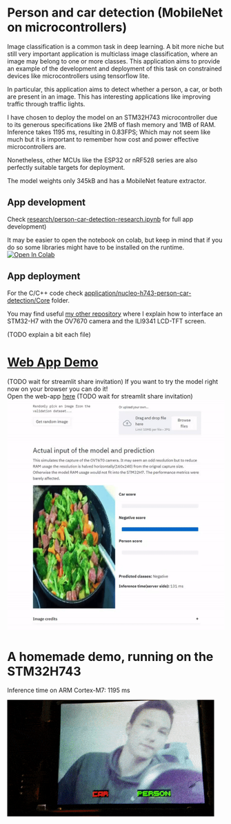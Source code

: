 # Person and car detection (MobileNet on microcontrollers)

Image classification is a common task in deep learning. A bit more niche but still very important application is multiclass image classification, where an image may belong to one or more classes. This application aims to provide an example of the development and deployment of this task on constrained devices like microcontrollers using tensorflow lite.

In particular, this application aims to detect whether a person, a car, or both are present in an image. This has interesting applications like improving traffic through traffic lights.

I have chosen to deploy the model on an STM32H743 microcontroller due to its generous specifications like 2MB of flash memory and 1MB of RAM. Inference takes 1195 ms, resulting in 0.83FPS; Which may not seem like much but it is important to remember how cost and power effective microcontrollers are.

Nonetheless, other MCUs like the ESP32 or nRF528 series are also perfectly suitable targets for deployment.

The model weights only 345kB and has a MobileNet feature extractor.

## App development
Check [research/person-car-detection-research.ipynb](research/person-car-detection-research.ipynb) for full app development) 

It may be easier to open the notebook on colab, but keep in mind that if you do so some libraries might have to be installed on the runtime.  
[![Open In Colab](https://colab.research.google.com/assets/colab-badge.svg)](https://colab.research.google.com/github/PHANzgz/embedded-deep-learning/blob/master/applications/person_detection/research/person-car-detection-research.ipynb)

## App deployment
For the C/C++ code check [application/nucleo-h743-person-car-detection/Core](application/nucleo-h743-person-car-detection/Core) folder.

You may find useful [my other repository](https://github.com/PHANzgz/STM32-H7-camera-interface-and-display) where I explain
how to interface an STM32-H7 with the OV7670 camera and the ILI9341 LCD-TFT screen.

(TODO explain a bit each file)

# [Web App Demo]()
(TODO wait for streamlit share invitation)
If you want to try the model right now on your browser you can do it!  
Open the web-app [here]() (TODO wait for streamlit share invitation)
![demogif](demo_webapp/img/demo.gif)


# A homemade demo, running on the STM32H743

Inference time on ARM Cortex-M7: 1195 ms  
 
![demo](demo.gif)